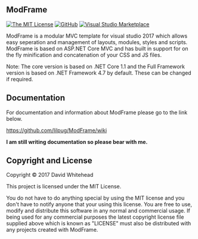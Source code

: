 ## ModFrame

[![The MIT License](https://img.shields.io/badge/license-MIT-orange.svg?style=flat-square&maxAge=3600)](https://raw.githubusercontent.com/lilpug/ModFrame/master/LICENSE)
[![GitHub](https://img.shields.io/github/release/lilpug/modframe.svg?style=flat-square&maxAge=3600)](https://github.com/lilpug/ModFrame/releases)
[![Visual Studio Marketplace](https://vsmarketplacebadge.apphb.com/installs-short/lilpug.modframe.svg?style=flat-square)](https://marketplace.visualstudio.com/items?itemName=lilpug.ModFrame)

ModFrame is a modular MVC template for visual studio 2017 which allows easy seperation and management of layouts, modules, styles and scripts. ModFrame is based on ASP.NET Core MVC and has built in support for on the fly minification and concatenation of your CSS and JS files.

Note: The core version is based on .NET Core 1.1 and the Full Framework version is based on .NET Framework 4.7 by default. These can be changed if required.


## Documentation

For documentation and information about ModFrame please go to the link below.

https://github.com/lilpug/ModFrame/wiki

**I am still writing documentation so please bear with me.**

## Copyright and License
Copyright &copy; 2017 David Whitehead

This project is licensed under the MIT License.

You do not have to do anything special by using the MIT license and you don't have to notify anyone that your using this license. You are free to use, modify and distribute this software in any normal and commercial usage. If being used for any commercial purposes the latest copyright license file supplied above which is known as "LICENSE" must also be distributed with any projects created with ModFrame.